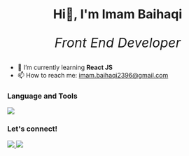 <h1 align="center">Hi👋, I'm Imam Baihaqi</h1>
<p align="center" style="font-style: italic; font-size: 30px;">Front End Developer</p>

- 🌱 I’m currently learning **React JS**
- 📫 How to reach me: imam.baihaqi2396@gmail.com

### Language and Tools
<p>
  <a href="https://skillicons.dev">
    <img src="https://skillicons.dev/icons?i=react,ts,js,tailwind,bootstrap,css,html,github,git,vercel,postman,figma" />
  </a>
</p>

### Let's connect!
<p>
  <a href="https://www.linkedin.com/in/imam-baihaqi-10932819a/">
    <img src="https://skillicons.dev/icons?i=linkedin" />
  </a>
  <a href="https://www.instagram.com/imambaihaqi_23/">
    <img src="https://skillicons.dev/icons?i=instagram" />
  </a>
</p>

<!--
**ImamHaqi23/ImamHaqi23** is a ✨ _special_ ✨ repository because its `README.md` (this file) appears on your GitHub profile.

Here are some ideas to get you started:

- 🔭 I’m currently working on ...
- 🌱 I’m currently learning ...
- 👯 I’m looking to collaborate on ...
- 🤔 I’m looking for help with ...
- 💬 Ask me about ...
- 📫 How to reach me: ...
- 😄 Pronouns: ...
- ⚡ Fun fact: ...
-->
